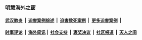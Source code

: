 
### 明慧海外之窗

####  [武汉肺炎](indexes/365.md?t=01070600) &nbsp;|&nbsp;  [迫害案例综述](indexes/328.md?t=01070600) &nbsp;|&nbsp; [迫害致死案例](indexes/277.md?t=01070600)  &nbsp;|&nbsp; [更多迫害案例](indexes/81.md?t=01070600)  &nbsp;|&nbsp; 
####  [时事评论](indexes/251.md?t=01070600) &nbsp;|&nbsp; [海外简讯](indexes/245.md?t=01070600)&nbsp;|&nbsp;  [社会支持](indexes/140.md?t=01070600) &nbsp;|&nbsp; [褒奖决议](indexes/282.md?t=01070600) &nbsp;|&nbsp; [社区报道](indexes/91.md?t=01070600)  &nbsp;|&nbsp; [天人之间](indexes/78.md?t=01070600) 

